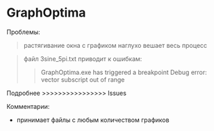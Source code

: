 # GraphOptima
Проблемы:
>растягивание окна с графиком наглухо вешает весь процесс

>файл 3sine_5pi.txt приводит к ошибкам:
>> GraphOptima.exe has triggered a breakpoint
>> Debug error: vector subscript out of range

Подробнее >>>>>>>>>>>>>>>> Issues

Комментарии:
- принимает файлы с любым количеством графиков

